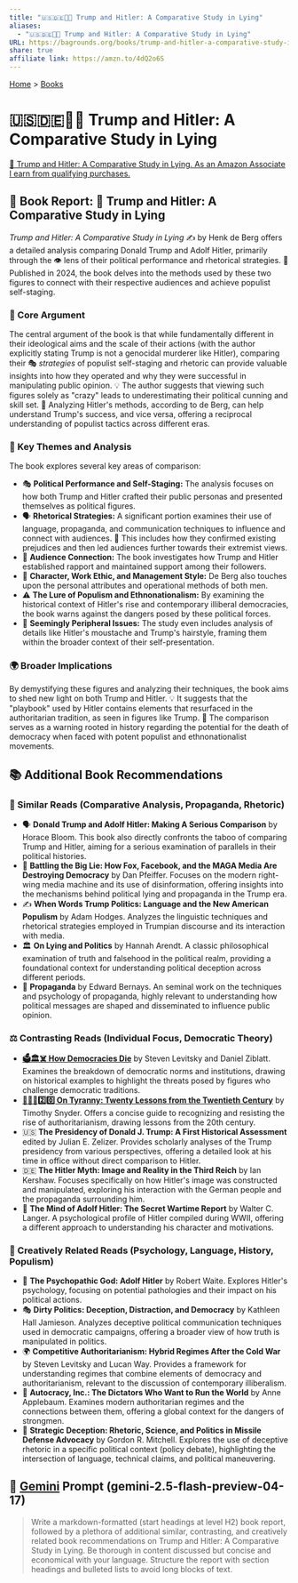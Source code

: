 ```yaml
---
title: "🇺🇸🇩🇪🤥📣 Trump and Hitler: A Comparative Study in Lying"
aliases:
  - "🇺🇸🇩🇪🤥📣 Trump and Hitler: A Comparative Study in Lying"
URL: https://bagrounds.org/books/trump-and-hitler-a-comparative-study-in-lying
share: true
affiliate link: https://amzn.to/4dQ2o6S
---
```

[Home](../index.md) > [Books](./index.md)  
# 🇺🇸🇩🇪🤥📣 Trump and Hitler: A Comparative Study in Lying  
[🛒 Trump and Hitler: A Comparative Study in Lying. As an Amazon Associate I earn from qualifying purchases.](https://amzn.to/4dQ2o6S)  
  
## 📖 Book Report: 📢 Trump and Hitler: A Comparative Study in Lying  
  
*Trump and Hitler: A Comparative Study in Lying* ✍️ by Henk de Berg offers a detailed analysis comparing Donald Trump and Adolf Hitler, primarily through the 👁️ lens of their political performance and rhetorical strategies. 📅 Published in 2024, the book delves into the methods used by these two figures to connect with their respective audiences and achieve populist self-staging.  
  
### 📍 Core Argument  
  
The central argument of the book is that while fundamentally different in their ideological aims and the scale of their actions (with the author explicitly stating Trump is not a genocidal murderer like Hitler), comparing their 🎭 *strategies* of populist self-staging and rhetoric can provide valuable insights into how they operated and why they were successful in manipulating public opinion. 💡 The author suggests that viewing such figures solely as "crazy" leads to underestimating their political cunning and skill set. 🧠 Analyzing Hitler's methods, according to de Berg, can help understand Trump's success, and vice versa, offering a reciprocal understanding of populist tactics across different eras.  
  
### 🔑 Key Themes and Analysis  
  
The book explores several key areas of comparison:  
  
* 🎭 **Political Performance and Self-Staging:** The analysis focuses on how both Trump and Hitler crafted their public personas and presented themselves as political figures.  
* 🗣️ **Rhetorical Strategies:** A significant portion examines their use of language, propaganda, and communication techniques to influence and connect with audiences. 📢 This includes how they confirmed existing prejudices and then led audiences further towards their extremist views.  
* 🤝 **Audience Connection:** The book investigates how Trump and Hitler established rapport and maintained support among their followers.  
* 👔 **Character, Work Ethic, and Management Style:** De Berg also touches upon the personal attributes and operational methods of both men.  
* ⚠️ **The Lure of Populism and Ethnonationalism:** By examining the historical context of Hitler's rise and contemporary illiberal democracies, the book warns against the dangers posed by these political forces.  
* 🤔 **Seemingly Peripheral Issues:** The study even includes analysis of details like Hitler's moustache and Trump's hairstyle, framing them within the broader context of their self-presentation.  
  
### 🌍 Broader Implications  
  
By demystifying these figures and analyzing their techniques, the book aims to shed new light on both Trump and Hitler. 💡 It suggests that the "playbook" used by Hitler contains elements that resurfaced in the authoritarian tradition, as seen in figures like Trump. 🚨 The comparison serves as a warning rooted in history regarding the potential for the death of democracy when faced with potent populist and ethnonationalist movements.  
  
## 📚 Additional Book Recommendations  
  
### 🤝 Similar Reads (Comparative Analysis, Propaganda, Rhetoric)  
  
* 🗣️ **Donald Trump and Adolf Hitler: Making A Serious Comparison** by Horace Bloom. This book also directly confronts the taboo of comparing Trump and Hitler, aiming for a serious examination of parallels in their political histories.  
* 📢 **Battling the Big Lie: How Fox, Facebook, and the MAGA Media Are Destroying Democracy** by Dan Pfeiffer. Focuses on the modern right-wing media machine and its use of disinformation, offering insights into the mechanisms behind political lying and propaganda in the Trump era.  
* ✍️ **When Words Trump Politics: Language and the New American Populism** by Adam Hodges. Analyzes the linguistic techniques and rhetorical strategies employed in Trumpian discourse and its interaction with media.  
* 🏛️ **On Lying and Politics** by Hannah Arendt. A classic philosophical examination of truth and falsehood in the political realm, providing a foundational context for understanding political deception across different periods.  
* 📣 **Propaganda** by Edward Bernays. An seminal work on the techniques and psychology of propaganda, highly relevant to understanding how political messages are shaped and disseminated to influence public opinion.  
  
### ⚖️ Contrasting Reads (Individual Focus, Democratic Theory)  
  
* **[🗳️🏛️☠️ How Democracies Die](./how-democracies-die.md)** by Steven Levitsky and Daniel Ziblatt. Examines the breakdown of democratic norms and institutions, drawing on historical examples to highlight the threats posed by figures who challenge democratic traditions.  
* **[👑🚫📜2️⃣0️⃣ On Tyranny: Twenty Lessons from the Twentieth Century](./on-tyranny.md)** by Timothy Snyder. Offers a concise guide to recognizing and resisting the rise of authoritarianism, drawing lessons from the 20th century.  
* 🇺🇸 **The Presidency of Donald J. Trump: A First Historical Assessment** edited by Julian E. Zelizer. Provides scholarly analyses of the Trump presidency from various perspectives, offering a detailed look at his time in office without direct comparison to Hitler.  
* 🇩🇪 **The Hitler Myth: Image and Reality in the Third Reich** by Ian Kershaw. Focuses specifically on how Hitler's image was constructed and manipulated, exploring his interaction with the German people and the propaganda surrounding him.  
* 🧠 **The Mind of Adolf Hitler: The Secret Wartime Report** by Walter C. Langer. A psychological profile of Hitler compiled during WWII, offering a different approach to understanding his character and motivations.  
  
### 🎨 Creatively Related Reads (Psychology, Language, History, Populism)  
  
* 🤯 **The Psychopathic God: Adolf Hitler** by Robert Waite. Explores Hitler's psychology, focusing on potential pathologies and their impact on his political actions.  
* 🎭 **Dirty Politics: Deception, Distraction, and Democracy** by Kathleen Hall Jamieson. Analyzes deceptive political communication techniques used in democratic campaigns, offering a broader view of how truth is manipulated in politics.  
* 🌍 **Competitive Authoritarianism: Hybrid Regimes After the Cold War** by Steven Levitsky and Lucan Way. Provides a framework for understanding regimes that combine elements of democracy and authoritarianism, relevant to the discussion of contemporary illiberalism.  
* 👑 **Autocracy, Inc.: The Dictators Who Want to Run the World** by Anne Applebaum. Examines modern authoritarian regimes and the connections between them, offering a global context for the dangers of strongmen.  
* 🧪 **Strategic Deception: Rhetoric, Science, and Politics in Missile Defense Advocacy** by Gordon R. Mitchell. Explores the use of deceptive rhetoric in a specific political context (policy debate), highlighting the intersection of language, technical claims, and political maneuvering.  
  
## 💬 [Gemini](../software/gemini.md) Prompt (gemini-2.5-flash-preview-04-17)  
> Write a markdown-formatted (start headings at level H2) book report, followed by a plethora of additional similar, contrasting, and creatively related book recommendations on Trump and Hitler: A Comparative Study in Lying. Be thorough in content discussed but concise and economical with your language. Structure the report with section headings and bulleted lists to avoid long blocks of text.
